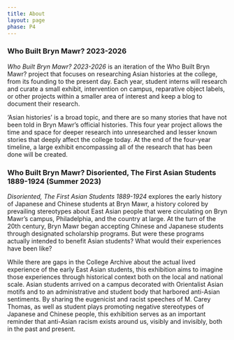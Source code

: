 ```yaml
---
title: About
layout: page
phase: P4
---
```


### Who Built Bryn Mawr? 2023-2026

*Who Built Bryn Mawr? 2023-2026* is an iteration of the Who Built Bryn Mawr? project that focuses on researching Asian histories at the college, from its founding to the present day. Each year, student interns will research and curate a small exhibit, intervention on campus, reparative object labels, or other projects within a smaller area of interest and keep a blog to document their research. 

‘Asian histories’ is a broad topic, and there are so many stories that have not been told in Bryn Mawr’s official histories. This four year project allows the time and space for deeper research into unresearched and lesser known stories that deeply affect the college today. At the end of the four-year timeline, a large exhibit encompassing all of the research that has been done will be created. 


### Who Built Bryn Mawr? Disoriented, The First Asian Students 1889-1924 (Summer 2023)

*Disoriented, The First Asian Students 1889-1924* explores the early history of Japanese and Chinese students at Bryn Mawr, a history colored by prevailing stereotypes about East Asian people that were circulating on Bryn Mawr’s campus, Philadelphia, and the country at large. At the turn of the 20th century, Bryn Mawr began accepting Chinese and Japanese students through designated scholarship programs. But were these programs actually intended to benefit Asian students? What would their experiences have been like?​

While there are gaps in the College Archive about the actual lived experience of the early East Asian students, this exhibition aims to imagine those experiences through historical context both on the local and national scale. Asian students arrived on a campus decorated with Orientalist Asian motifs and to an administrative and student body that harbored anti-Asian sentiments. By sharing the eugenicist and racist speeches of M. Carey Thomas, as well as student plays promoting negative stereotypes of Japanese and Chinese people, this exhibition serves as an important reminder that anti-Asian racism exists around us, visibly and invisibly, both in the past and present.

